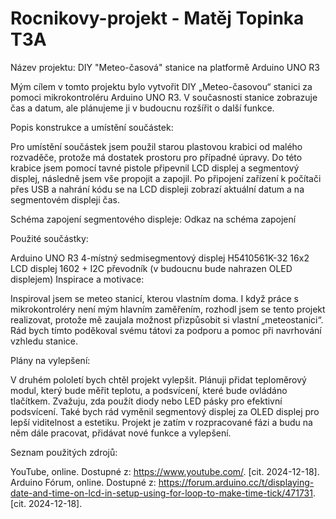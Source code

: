 # Rocnikovy-projekt - Matěj Topinka T3A


Název projektu: DIY "Meteo-časová" stanice na platformě Arduino UNO R3

Mým cílem v tomto projektu bylo vytvořit DIY „Meteo-časovou“ stanici za pomoci mikrokontroléru Arduino UNO R3. V současnosti stanice zobrazuje čas a datum, ale plánujeme ji v budoucnu rozšířit o další funkce.

Popis konstrukce a umístění součástek:

Pro umístění součástek jsem použil starou plastovou krabici od malého rozvaděče, protože má dostatek prostoru pro případné úpravy. Do této krabice jsem pomocí tavné pistole připevnil LCD displej a segmentový displej, následně jsem vše propojit a zapojil. Po připojení zařízení k počítači přes USB a nahrání kódu se na LCD displeji zobrazí aktuální datum a na segmentovém displeji čas.

Schéma zapojení segmentového displeje:
Odkaz na schéma zapojení

Použité součástky:

Arduino UNO R3
4-místný sedmisegmentový displej H5410561K-32
16x2 LCD displej 1602 + I2C převodník (v budoucnu bude nahrazen OLED displejem)
Inspirace a motivace:

Inspiroval jsem se meteo stanicí, kterou vlastním doma. I když práce s mikrokontroléry není mým hlavním zaměřením, rozhodl jsem se tento projekt realizovat, protože mě zaujala možnost přizpůsobit si vlastní „meteostanici“. Rád bych tímto poděkoval svému tátovi za podporu a pomoc při navrhování vzhledu stanice.

Plány na vylepšení:

V druhém pololetí bych chtěl projekt vylepšit. Plánuji přidat teploměrový modul, který bude měřit teplotu, a podsvícení, které bude ovládáno tlačítkem. Zvažuju, zda použít diody nebo LED pásky pro efektivní podsvícení. Také bych rád vyměnil segmentový displej za OLED displej pro lepší viditelnost a estetiku. Projekt je zatím v rozpracované fázi a budu na něm dále pracovat, přidávat nové funkce a vylepšení.

Seznam použitých zdrojů:

YouTube, online. Dostupné z: https://www.youtube.com/. [cit. 2024-12-18].
Arduino Fórum, online. Dostupné z: https://forum.arduino.cc/t/displaying-date-and-time-on-lcd-in-setup-using-for-loop-to-make-time-tick/471731. [cit. 2024-12-18].
